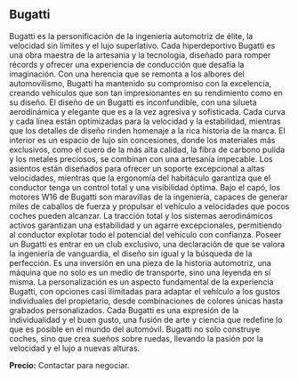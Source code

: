 ## Bugatti

Bugatti es la personificación de la ingeniería automotriz de élite, la velocidad sin límites y el lujo superlativo. Cada hiperdeportivo Bugatti es una obra maestra de la artesanía y la tecnología, diseñado para romper récords y ofrecer una experiencia de conducción que desafía la imaginación. Con una herencia que se remonta a los albores del automovilismo, Bugatti ha mantenido su compromiso con la excelencia, creando vehículos que son tan impresionantes en su rendimiento como en su diseño. El diseño de un Bugatti es inconfundible, con una silueta aerodinámica y elegante que es a la vez agresiva y sofisticada. Cada curva y cada línea están optimizadas para la velocidad y la estabilidad, mientras que los detalles de diseño rinden homenaje a la rica historia de la marca. El interior es un espacio de lujo sin concesiones, donde los materiales más exclusivos, como el cuero de la más alta calidad, la fibra de carbono pulida y los metales preciosos, se combinan con una artesanía impecable. Los asientos están diseñados para ofrecer un soporte excepcional a altas velocidades, mientras que la ergonomía del habitáculo garantiza que el conductor tenga un control total y una visibilidad óptima. Bajo el capó, los motores W16 de Bugatti son maravillas de la ingeniería, capaces de generar miles de caballos de fuerza y propulsar el vehículo a velocidades que pocos coches pueden alcanzar. La tracción total y los sistemas aerodinámicos activos garantizan una estabilidad y un agarre excepcionales, permitiendo al conductor explotar todo el potencial del vehículo con confianza. Poseer un Bugatti es entrar en un club exclusivo, una declaración de que se valora la ingeniería de vanguardia, el diseño sin igual y la búsqueda de la perfección. Es una inversión en una pieza de la historia automotriz, una máquina que no solo es un medio de transporte, sino una leyenda en sí misma. La personalización es un aspecto fundamental de la experiencia Bugatti, con opciones casi ilimitadas para adaptar el vehículo a los gustos individuales del propietario, desde combinaciones de colores únicas hasta grabados personalizados. Cada Bugatti es una expresión de la individualidad y el buen gusto, una fusión de arte y ciencia que redefine lo que es posible en el mundo del automóvil. Bugatti no solo construye coches, sino que crea sueños sobre ruedas, llevando la pasión por la velocidad y el lujo a nuevas alturas.

**Precio:** Contactar para negociar.

